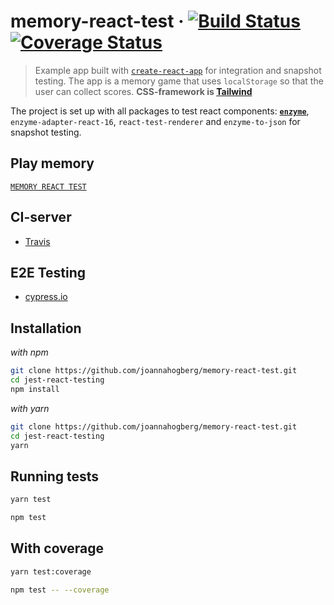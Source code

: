 # memory-react-test &middot; [![Build Status](https://travis-ci.org/joannahogberg/memory-react-test.svg?branch=master)](https://travis-ci.org/joannahogberg/memory-react-test) [![Coverage Status](https://coveralls.io/repos/github/joannahogberg/memory-react-test/badge.svg?branch=master)](https://coveralls.io/github/joannahogberg/memory-react-test?branch=master)

>Example app built with [`create-react-app`](https://github.com/facebookincubator/create-react-app) for integration and snapshot testing. The app is a memory game that uses `localStorage` so that the user can collect scores. **CSS-framework is [Tailwind](https://tailwindcss.com/)**

The project is set up with all packages to test react components: [**`enzyme`**](http://airbnb.io/enzyme/docs/api/), `enzyme-adapter-react-16`, `react-test-renderer` and `enzyme-to-json` for snapshot testing.

## Play memory 
[`MEMORY REACT TEST`](https://joannahogberg.github.io/memory-react-test/)


## CI-server

* [Travis](https://travis-ci.org/)

## E2E Testing

* [cypress.io](https://www.cypress.io/)


## Installation

_with npm_
```bash
git clone https://github.com/joannahogberg/memory-react-test.git
cd jest-react-testing
npm install
```
_with yarn_
```bash
git clone https://github.com/joannahogberg/memory-react-test.git
cd jest-react-testing
yarn
```

## Running tests

```bash
yarn test
```
```bash
npm test
```

## With coverage

```bash
yarn test:coverage
```
```bash
npm test -- --coverage
```


